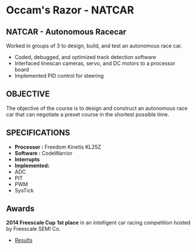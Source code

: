 # Occam's Razor - NATCAR

## NATCAR - Autonomous Racecar
Worked in groups of 3 to design, build, and test an autonomous race car. 
* Coded, debugged, and optimized track detection software
* Interfaced linescan cameras, servo, and DC motors to a processor board
* Implemented PID control for steering

## OBJECTIVE
The objective of the course is to design and construct an autonomous race car that can
negotiate a preset course in the shortest possible time.

## SPECIFICATIONS
* **Processor  :** Freedom Kinetis KL25Z
* **Software   :** CodeWarrior
* **Interrupts**
* **Implemented:**
*	ADC
*	PIT
*	PWM
*	SysTick

## Awards
**2014 Freescale Cup**
**1st place** in an intelligent car racing competition hosted by Freescale SEMI Co.
* [Results](http://www.ece.ucdavis.edu/nxp/2014-race-results/)

